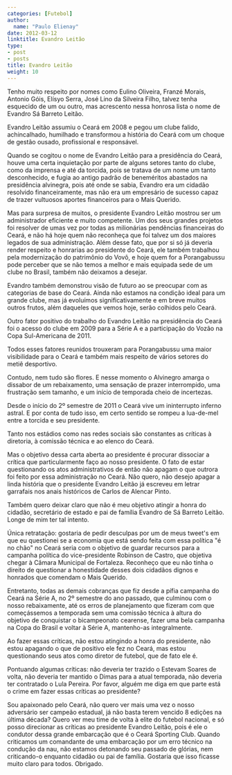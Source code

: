 ```yaml
---
categories: [Futebol]
author:
  name: "Paulo Elienay"
date: 2012-03-12
linktitle: Evandro Leitão
type:
- post
- posts
title: Evandro Leitão
weight: 10
---
```

Tenho muito respeito por nomes como Eulino Oliveira, Franzé Morais, Antonio Góis, Elísyo Serra, José Lino da Silveira Filho, talvez tenha esquecido de um ou outro, mas acrescento nessa honrosa lista o nome de Evandro Sá Barreto Leitão.

Evandro Leitão assumiu o Ceará em 2008 e pegou um clube falido, achincalhado, humilhado e transformou a história do Ceará com um choque de gestão ousado, profissional e responsável.

Quando se cogitou o nome de Evandro Leitão para a presidência do Ceará, houve uma certa inquietação por parte de alguns setores tanto do clube, como da imprensa e até da torcida, pois se tratava de um nome um tanto desconhecido, e fugia ao antigo padrão de beneméritos abastados na presidência alvinegra, pois até onde se sabia, Evandro era um cidadão resolvido financeiramente, mas não era um empresário de sucesso capaz de trazer vultuosos aportes financeiros para o Mais Querido.

Mas para surpresa de muitos, o presidente Evandro Leitão mostrou ser um administrador eficiente e muito competente. Um dos seus grandes projetos foi resolver de umas vez por todas as milionárias pendências financeiras do Ceará, e não há hoje quem não reconheça que foi talvez um dos maiores legados de sua administração. Além desse fato, que por si só já deveria render respeito e honrarias ao presidente do Ceará, ele também trabalhou pela modernização do patrimônio do Vovô, e hoje quem for a Porangabussu pode perceber que se não temos a melhor e mais equipada sede de um clube no Brasil, também não deixamos a desejar. 

Evandro também demonstrou visão de futuro ao se preocupar com as categorias de base do Ceará. Ainda não estamos na condição ideal para um grande clube, mas já evoluímos significativamente e em breve muitos outros frutos, além daqueles que vemos hoje, serão colhidos pelo Ceará.

Outro fator positivo do trabalho do Evandro Leitão na presidência do Ceará foi o acesso do clube em 2009 para a Série A e a participação do Vozão na Copa Sul-Americana de 2011.

Todos esses fatores reunidos trouxeram para Porangabussu uma maior visibilidade para o Ceará e também mais respeito de vários setores do metiê desportivo.

Contudo, nem tudo são flores. E nesse momento o Alvinegro amarga o dissabor de um rebaixamento, uma sensação de prazer interrompido, uma frustração sem tamanho, e um início de temporada cheio de incertezas.

Desde o início do 2º semestre de 2011 o Ceará vive um ininterrupto inferno astral. E por conta de tudo isso, em certo sentido se rompeu a lua-de-mel entre a torcida e seu presidente.

Tanto nos estádios como nas redes sociais são constantes as críticas à diretoria, à comissão técnica e ao elenco do Ceará.

Mas o objetivo dessa carta aberta ao presidente é procurar dissociar a crítica que particularmente faço ao nosso presidente. O fato de estar questionando os atos administrativos de então não apagam o que outrora foi feito por essa administração no Ceará. Não quero, não desejo apagar a linda história que o presidente Evandro Leitão já escreveu em letrar garrafais nos anais históricos de Carlos de Alencar Pinto.

Também quero deixar claro que não é meu objetivo atingir a honra do cidadão, secretário de estado e pai de família Evandro de Sá Barreto Leitão. Longe de mim ter tal intento.

Única retratação: gostaria de pedir desculpas por um de meus tweet's em que eu questionei se a economia que está sendo feita com essa política "é no chão" no Ceará seria com o objetivo de guardar recursos para a campanha política do vice-presidente Robinson de Castro, que objetiva chegar à Câmara Municipal de Fortaleza. Reconheço que eu não tinha o direito de questionar a honestidade desses dois cidadãos dignos e honrados que comendam o Mais Querido.

Entretanto, todas as demais cobranças que fiz desde a pífia campanha do Ceará na Série A, no 2º semestre do ano passado, que culminou com o nosso rebaixamente, até os erros de planejamento que fizeram com que começássemos a temporada sem uma comissão técnica à altura do objetivo de conquistar o bicampeonato cearense, fazer uma bela campanha na Copa do Brasil e voltar à Série A, mantenho-as integralmente. 

Ao fazer essas críticas, não estou atingindo a honra do presidente, não estou apagando o que de positivo ele fez no Ceará, mas estou questionando seus atos como diretor de futebol, que de fato ele é. 

Pontuando algumas críticas: não deveria ter trazido o Estevam Soares de volta, não deveria ter mantido o Dimas para a atual temporada, não deveria ter contratado o Lula Pereira. Por favor, alguém me diga em que parte está o crime em fazer essas críticas ao presidente?

Sou apaixonado pelo Ceará, não quero ver mais uma vez o nosso adversário ser campeão estadual, já não basta terem vencido 8 edições na última década? Quero ver meu time de volta à elite do futebol nacional, e só posso direcionar as críticas ao presidente Evandro Leitão, pois é ele o condutor dessa grande embarcação que é o Ceará Sporting Club. Quando criticamos um comandante de uma embarcação por um erro técnico na condução da nau, não estamos detonando seu passado de glórias, nem criticando-o enquanto cidadão ou pai de família. Gostaria que isso ficasse muito claro para todos. Obrigado.
